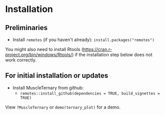 # Installation

## Preliminaries

- Install `remotes` (if you haven't already): `install.packages("remotes")`

You might also need to install Rtools (https://cran.r-project.org/bin/windows/Rtools/) if the installation step below does not work correctly.

## For initial installation or updates

- Install MuscleTernary from github:
	- `remotes::install_github(dependencies = TRUE, build_vignettes = TRUE)`

View `?MuscleTernary` or `demo(ternary_plot)` for a demo.

